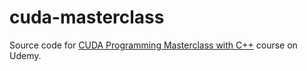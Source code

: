 # cuda-masterclass
 
Source code for [CUDA Programming Masterclass with C++](https://www.udemy.com/course/cuda-programming-masterclass/) course on Udemy.
